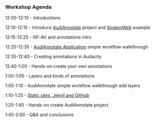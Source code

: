 ### Workshop Agenda 

12:00-12:10 - Introductions

12:10-12:15 - Introduce [AudiAnnotate](https://github.com/hipstas/audi-annotate) project and [SpokenWeb](https://spokenweb.ca/) example

12:15-12:25 - IIIF-AV and annotations intro

12:25-12:35 - [AudiAnnotate Application](http://audiannotate.brumfieldlabs.com/) simple workflow walkthrough

12:35-12:40 - Creating annotations in Audacity

12:40-1:00  - Hands-on create your own annotations 

1:00-1:05 - Layers and kinds of annotations

1:05-1:10 - AudiAnnotate simple workflow walkthrough add layers

1:10-1:25 - [Static sites, Jekyll and GitHub](https://programminghistorian.org/en/lessons/building-static-sites-with-jekyll-github-pages) 

1:25-1:45 - Hands-on create AudiAnnotate project 

1:45-2:00 - Q&A and conclusions 


